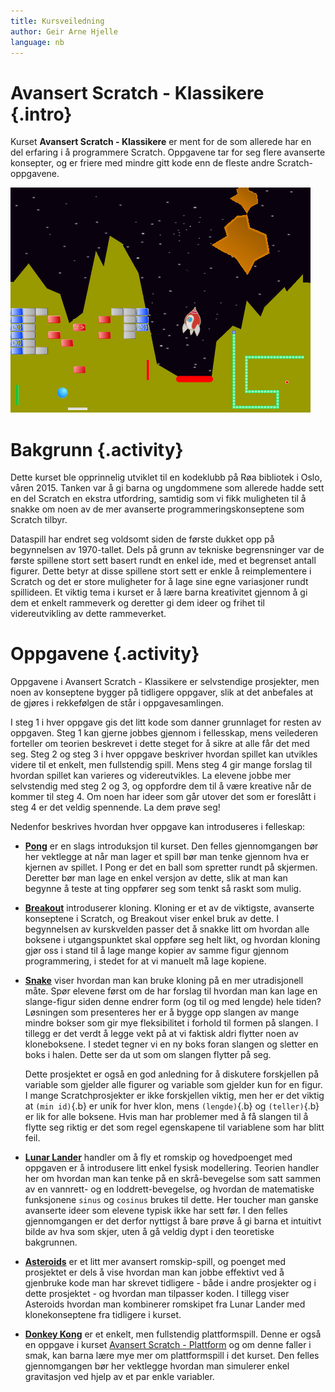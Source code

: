 ```yaml
---
title: Kursveiledning
author: Geir Arne Hjelle
language: nb
---
```


# Avansert Scratch - Klassikere {.intro}

Kurset __Avansert Scratch - Klassikere__ er ment for de som allerede har en del
erfaring i å programmere Scratch. Oppgavene tar for seg flere avanserte
konsepter, og er friere med mindre gitt kode enn de fleste andre
Scratch-oppgavene.

![Bilde av en rekke klassiske spill](kurs_avansert_scratch_klassikere.png)

# Bakgrunn {.activity}

Dette kurset ble opprinnelig utviklet til en kodeklubb på Røa bibliotek i Oslo,
våren 2015. Tanken var å gi barna og ungdommene som allerede hadde sett en del
Scratch en ekstra utfordring, samtidig som vi fikk muligheten til å snakke om
noen av de mer avanserte programmeringskonseptene som Scratch tilbyr.

Dataspill har endret seg voldsomt siden de første dukket opp på begynnelsen av
1970-tallet. Dels på grunn av tekniske begrensninger var de første spillene
stort sett basert rundt en enkel ide, med et begrenset antall figurer. Dette
betyr at disse spillene stort sett er enkle å reimplementere i Scratch og det er
store muligheter for å lage sine egne variasjoner rundt spillideen. Et viktig
tema i kurset er å lære barna kreativitet gjennom å gi dem et enkelt rammeverk
og deretter gi dem ideer og frihet til videreutvikling av dette rammeverket.

# Oppgavene {.activity}

Oppgavene i Avansert Scratch - Klassikere er selvstendige prosjekter, men noen
av konseptene bygger på tidligere oppgaver, slik at det anbefales at de gjøres i
rekkefølgen de står i oppgavesamlingen.

I steg 1 i hver oppgave gis det litt kode som danner grunnlaget for resten av
oppgaven. Steg 1 kan gjerne jobbes gjennom i fellesskap, mens veilederen
forteller om teorien beskrevet i dette steget for å sikre at alle får det med
seg. Steg 2 og steg 3 i hver oppgave beskriver hvordan spillet kan utvikles
videre til et enkelt, men fullstendig spill. Mens steg 4 gir mange forslag til
hvordan spillet kan varieres og videreutvikles. La elevene jobbe mer selvstendig
med steg 2 og 3, og oppfordre dem til å være kreative når de kommer til steg 4.
Om noen har ideer som går utover det som er foreslått i steg 4 er det veldig
spennende. La dem prøve seg!

Nedenfor beskrives hvordan hver oppgave kan introduseres i felleskap:

+ [__Pong__](../pong/pong.html) er en slags introduksjon til kurset. Den felles
  gjennomgangen bør her vektlegge at når man lager et spill bør man tenke
  gjennom hva er kjernen av spillet. I Pong er det en ball som spretter rundt på
  skjermen. Deretter bør man lage en enkel versjon av dette, slik at man kan
  begynne å teste at ting oppfører seg som tenkt så raskt som mulig.

+ [__Breakout__](../breakout/breakout.html) introduserer kloning. Kloning er et
  av de viktigste, avanserte konseptene i Scratch, og Breakout viser enkel bruk
  av dette. I begynnelsen av kurskvelden passer det å snakke litt om hvordan
  alle boksene i utgangspunktet skal oppføre seg helt likt, og hvordan kloning
  gjør oss i stand til å lage mange kopier av samme figur gjennom programmering,
  i stedet for at vi manuelt må lage kopiene.

+ [__Snake__](../snake/snake.html) viser hvordan man kan bruke kloning på en mer
  utradisjonell måte. Spør elevene først om de har forslag til hvordan man kan
  lage en slange-figur siden denne endrer form (og til og med lengde) hele
  tiden? Løsningen som presenteres her er å bygge opp slangen av mange mindre
  bokser som gir mye fleksibilitet i forhold til formen på slangen. I tillegg er
  det verdt å legge vekt på at vi faktisk aldri flytter noen av kloneboksene. I
  stedet tegner vi en ny boks foran slangen og sletter en boks i halen. Dette
  ser da ut som om slangen flytter på seg.

  Dette prosjektet er også en god anledning for å diskutere forskjellen på
  variable som gjelder alle figurer og variable som gjelder kun for en figur. I
  mange Scratchprosjekter er ikke forskjellen viktig, men her er det viktig at
  `(min id)`{.b} er unik for hver klon, mens `(lengde)`{.b} og `(teller)`{.b} er
  lik for alle boksene. Hvis man har problemer med å få slangen til å flytte seg
  riktig er det som regel egenskapene til variablene som har blitt feil.

+ [__Lunar Lander__](../lunar_lander/lunar_lander.html) handler om å fly et
  romskip og hovedpoenget med oppgaven er å introdusere litt enkel fysisk
  modellering. Teorien handler her om hvordan man kan tenke på en skrå-bevegelse
  som satt sammen av en vannrett- og en loddrett-bevegelse, og hvordan de
  matematiske funksjonene `sinus` og `cosinus` brukes til dette. Her toucher man
  ganske avanserte ideer som elevene typisk ikke har sett før. I den felles
  gjennomgangen er det derfor nyttigst å bare prøve å gi barna et intuitivt
  bilde av hva som skjer, uten å gå veldig dypt i den teoretiske bakgrunnen.

+ [__Asteroids__](../asteroids/asteroids.html) er et litt mer avansert
  romskip-spill, og poenget med prosjektet er dels å vise hvordan man kan jobbe
  effektivt ved å gjenbruke kode man har skrevet tidligere - både i andre
  prosjekter og i dette prosjektet - og hvordan man tilpasser koden. I tillegg
  viser Asteroids hvordan man kombinerer romskipet fra Lunar Lander med
  klonekonseptene fra tidligere i kurset.

+ [__Donkey Kong__](../donkey_kong/donkey_kong.html) er et enkelt, men
  fullstendig plattformspill. Denne er også en oppgave i kurset [Avansert
  Scratch - Plattform](kurs_avansert_scratch_plattform.html) og om denne faller
  i smak, kan barna lære mye mer om plattformspill i det kurset. Den felles
  gjennomgangen bør her vektlegge hvordan man simulerer enkel gravitasjon ved
  hjelp av et par enkle variabler.


